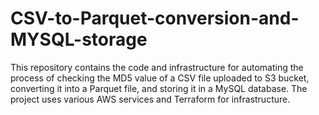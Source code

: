 # CSV-to-Parquet-conversion-and-MYSQL-storage
This repository contains the code and infrastructure for automating the process of checking the MD5 value of a CSV file uploaded to S3 bucket, converting it into a Parquet file, and storing it in a MySQL database. The project uses various AWS services and Terraform for infrastructure.

